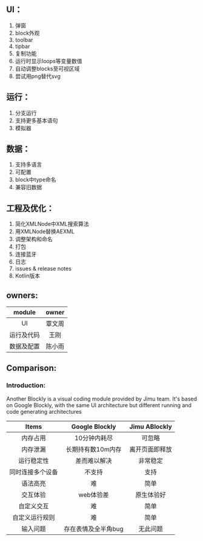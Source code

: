 ## UI：
1. 弹窗
1. block外观
3. toolbar
4. tipbar
5. 复制功能
6. 运行时显示loops等变量数值
7. 自动调整blocks至可视区域
8. 尝试用png替代svg
## 运行：
1. 分支运行
2. 支持更多基本语句
3. 模拟器
## 数据：
1. 支持多语言
1. 可配置
1. block中type命名
10. 兼容旧数据
## 工程及优化：
1. 简化XMLNode中XML搜索算法
2. 用XMLNode替换AEXML
2. 调整架构和命名
3. 打包
4. 连接蓝牙
13. 日志
14. issues & release notes
5. Kotlin版本

## owners:
|module|owner|
|:-:|:-:|
|UI|覃文周|
|运行及代码|王刚|
|数据及配置|陈小雨|

## Comparison:
### Introduction:
Another Blockly is a visual coding module provided by Jimu team. It's based on Google Blockly, with the same UI architecture but different running and code generating architectures


|Items|Google Blockly|Jimu ABlockly|
|:-:|:-:|:-:|
|内存占用|10分钟内耗尽|可忽略|
|内存泄漏|长期持有数10m内存|离开页面即释放|
|运行稳定性|差而难以解决|非常稳定|
|同时连接多个设备|不支持|支持|
|语法高亮|难|简单|
|交互体验|web体验差|原生体验好|
|自定义交互|难|简单|
|自定义运行规则|难|简单|
|输入问题|存在表情及全半角bug|无此问题|
